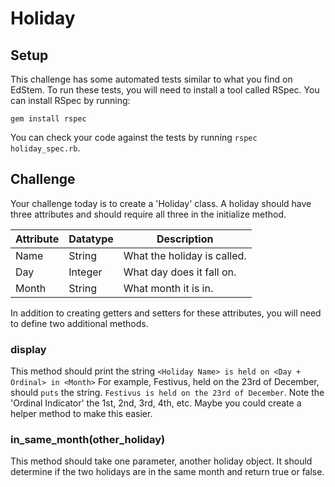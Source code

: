 # Holiday

## Setup

This challenge has some automated tests similar to what you find on EdStem. To run these tests, you will need to install a tool called RSpec. You can install RSpec by running:

`gem install rspec`

You can check your code against the tests by running `rspec holiday_spec.rb`.

## Challenge

Your challenge today is to create a 'Holiday' class. A holiday should have three attributes and should require all three in the initialize method.

| Attribute | Datatype | Description                  |
| ----------|----------|------------------------------|
| Name      | String   | What the holiday is called.  |
| Day       | Integer  | What day does it fall on.    |
| Month     | String   | What month it is in.         |

In addition to creating getters and setters for these attributes, you will need to define two additional methods.

### display

This method should print the string `<Holiday Name> is held on <Day + Ordinal> in <Month>` For example, Festivus, held on the 23rd of December, should `puts` the string. `Festivus is held on the 23rd of December`. Note the 'Ordinal Indicator' the 1st, 2nd, 3rd, 4th, etc. Maybe you could create a helper method to make this easier.

### in_same_month(other_holiday)

This method should take one parameter, another holiday object. It should determine if the two holidays are in the same month and return true or false.